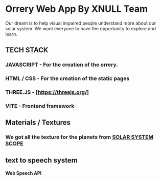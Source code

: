 # Orrery Web App By XNULL Team

Our dream is to help visual impaired people understand more about our solar system. 
We want everyone to have the opportunity to explore and learn.

## TECH STACK

### JAVASCRIPT - For the creation of the orrery.
### HTML / CSS - For the creation of the static pages
### THREE.JS - [https://threejs.org/]
### VITE - Frontend framework

## Materials / Textures

### We got all the texture for the planets from [SOLAR SYSTEM SCOPE](https://www.solarsystemscope.com/textures/)


## text to speech system

#### Web Speech API

